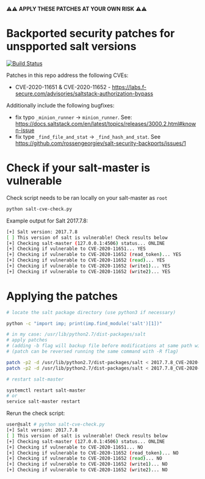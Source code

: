 
⚠⚠  **APPLY THESE PATCHES AT YOUR OWN RISK** ⚠⚠

# Backported security patches for unspported salt versions

[![Build Status](https://travis-ci.org/rossengeorgiev/salt-security-backports.svg?branch=master)](https://travis-ci.org/rossengeorgiev/salt-security-backports)

Patches in this repo address the following CVEs:

* CVE-2020-11651 & CVE-2020-11652 - https://labs.f-secure.com/advisories/saltstack-authorization-bypass

Additionally include the following bugfixes:

* fix typo `_minion_runner` -> `minion_runner`. See: https://docs.saltstack.com/en/latest/topics/releases/3000.2.html#known-issue
* fix type `_find_file_and_stat` -> `_find_hash_and_stat`. See https://github.com/rossengeorgiev/salt-security-backports/issues/1

# Check if your salt-master is vulnerable

Check script needs to be ran locally on your salt-master as `root`

```bash
python salt-cve-check.py
```

Example output for Salt 2017.7.8:

```bash
[+] Salt version: 2017.7.8
[ ] This version of salt is vulnerable! Check results below
[+] Checking salt-master (127.0.0.1:4506) status... ONLINE
[+] Checking if vulnerable to CVE-2020-11651... YES
[+] Checking if vulnerable to CVE-2020-11652 (read_token)... YES
[+] Checking if vulnerable to CVE-2020-11652 (read)... YES
[+] Checking if vulnerable to CVE-2020-11652 (write1)... YES
[+] Checking if vulnerable to CVE-2020-11652 (write2)... YES
```

# Applying the patches

```bash
# locate the salt package directory (use python3 if necessary)

python -c "import imp; print(imp.find_module('salt')[1])"

# in my case: /usr/lib/python2.7/dist-packages/salt
# apply patches
# (adding -b flag will backup file before modifications at same path with .orig suffix)
# (patch can be reversed running the same command with -R flag)

patch -p2 -d /usr/lib/python2.7/dist-packages/salt < 2017.7.8_CVE-2020-11651.patch
patch -p2 -d /usr/lib/python2.7/dist-packages/salt < 2017.7.8_CVE-2020-11652.patch

# restart salt-master

systemctl restart salt-master
# or
service salt-master restart
```

Rerun the check script:

```bash
user@salt # python salt-cve-check.py
[+] Salt version: 2017.7.8
[ ] This version of salt is vulnerable! Check results below
[+] Checking salt-master (127.0.0.1:4506) status... ONLINE
[+] Checking if vulnerable to CVE-2020-11651... NO
[+] Checking if vulnerable to CVE-2020-11652 (read_token)... NO
[+] Checking if vulnerable to CVE-2020-11652 (read)... NO
[+] Checking if vulnerable to CVE-2020-11652 (write1)... NO
[+] Checking if vulnerable to CVE-2020-11652 (write2)... NO
```
